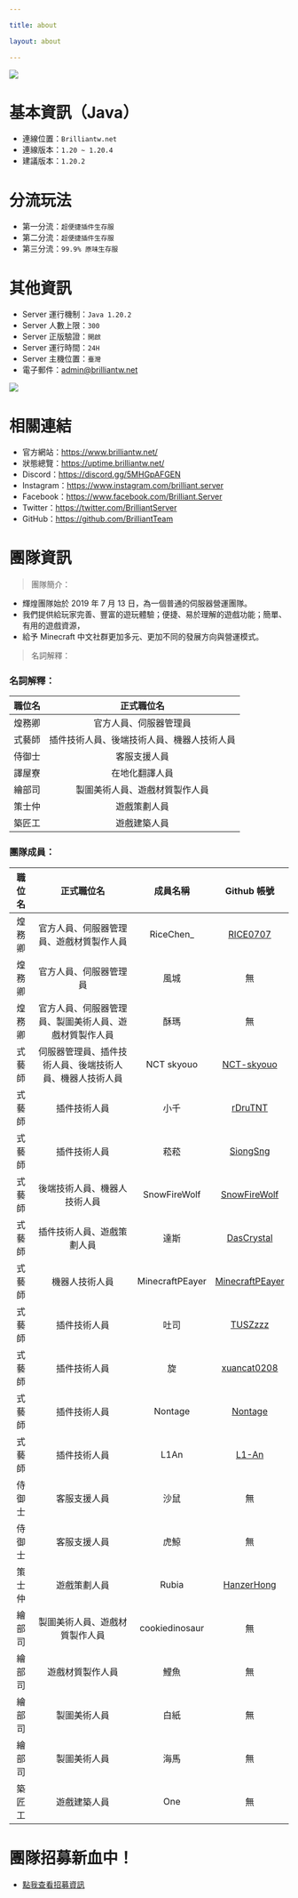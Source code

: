 ```yaml
---

title: about

layout: about

---
```


![](img/關於輝煌/橫幅.png)

# 基本資訊（Java）
- 連線位置：` Brilliantw.net `
- 連線版本：` 1.20 ~ 1.20.4 `
- 建議版本：` 1.20.2 `

# 分流玩法
- 第一分流：` 超便捷插件生存服 `
- 第二分流：` 超便捷插件生存服 `
- 第三分流：` 99.9% 原味生存服 `

# 其他資訊
- Server 運行機制：` Java 1.20.2 `
- Server 人數上限：` 300 `
- Server 正版驗證：` 開啟 `
- Server 運行時間：` 24H `
- Server 主機位置：` 臺灣 `
- 電子郵件：admin@brilliantw.net

<a href="https://www.mc-list.xyz/843/info" target="_blank"><img src="https://www.mc-list.xyz/banner/1-843.png" border="0"></a>

# 相關連結
- 官方網站：https://www.brilliantw.net/
- 狀態總覽：https://uptime.brilliantw.net/
- Discord：https://discord.gg/5MHGpAFGEN
- Instagram：https://www.instagram.com/brilliant.server
- Facebook：https://www.facebook.com/Brilliant.Server
- Twitter：https://twitter.com/BrilliantServer
- GitHub：https://github.com/BrilliantTeam

# 團隊資訊

> 團隊簡介：

- 輝煌團隊始於 2019 年 7 月 13 日，為一個普通的伺服器營運團隊。
- 我們提供給玩家完善、豐富的遊玩體驗；便捷、易於理解的遊戲功能；簡單、有用的遊戲資源，
- 給予 Minecraft 中文社群更加多元、更加不同的發展方向與營運模式。

> 名詞解釋：
### 名詞解釋：
職位名|正式職位名|
:------:|:------:|
煌務卿|官方人員、伺服器管理員
式藝師|插件技術人員、後端技術人員、機器人技術人員
侍御士|客服支援人員
譯屋寮|在地化翻譯人員
繪部司|製圖美術人員、遊戲材質製作人員
策士仲|遊戲策劃人員
築匠工|遊戲建築人員

### 團隊成員：
職位名|正式職位名|成員名稱|Github 帳號|
:------:|:------:|:------:|:------:|
煌務卿|官方人員、伺服器管理員、遊戲材質製作人員|RiceChen_|[RICE0707](https://github.com/RICE0707)
煌務卿|官方人員、伺服器管理員|風城|無
煌務卿|官方人員、伺服器管理員、製圖美術人員、遊戲材質製作人員|酥瑪|無
式藝師|伺服器管理員、插件技術人員、後端技術人員、機器人技術人員|NCT skyouo|[NCT-skyouo](https://github.com/NCT-skyouo)
式藝師|插件技術人員|小千|[rDruTNT](https://github.com/rDruTNT)
式藝師|插件技術人員|菘菘|[SiongSng](https://github.com/SiongSng)
式藝師|後端技術人員、機器人技術人員|SnowFireWolf|[SnowFireWolf](https://github.com/SnowFireWolf)
式藝師|插件技術人員、遊戲策劃人員|達斯|[DasCrystal](https://github.com/DasCrystal)
式藝師|機器人技術人員|MinecraftPEayer|[MinecraftPEayer](https://github.com/MinecraftPEayer)
式藝師|插件技術人員|吐司|[TUSZzzz](https://github.com/TUSZzzz)
式藝師|插件技術人員|旋|[xuancat0208](https://github.com/xuancat0208)
式藝師|插件技術人員|Nontage|[Nontage](https://github.com/SeanMud0319)
式藝師|插件技術人員|L1An|[L1-An](https://github.com/L1-An)
侍御士|客服支援人員|沙鼠|無
侍御士|客服支援人員|虎鯨|無
策士仲|遊戲策劃人員|Rubia|[HanzerHong](https://github.com/Rubia7599)
繪部司|製圖美術人員、遊戲材質製作人員|cookiedinosaur|無
繪部司|遊戲材質製作人員|鯉魚|無
繪部司|製圖美術人員|白紙|無
繪部司|製圖美術人員|海馬|無
築匠工|遊戲建築人員|One|無

# 團隊招募新血中！
- <a href="https://www.brilliantw.net/成員招募">點我查看招募資訊</a>
